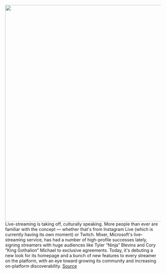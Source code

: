 <img src='https://cdn.vox-cdn.com/thumbor/f79IfpkucuTKvx0uK0FklL_Uio0=/0x0:3000x2000/1200x800/filters:focal(1260x760:1740x1240)/cdn.vox-cdn.com/uploads/chorus_image/image/66513008/acastro_190920_1777_mixer_0002.0.0.jpg' width='700px' /><br/>
Live-streaming is taking off, culturally speaking. More people than ever are familiar with the concept — whether that's from Instagram Live (which is currently having its own moment) or Twitch. Mixer, Microsoft's live-streaming service, has had a number of high-profile successes lately, signing streamers with huge audiences like Tyler “Ninja” Blevins and Cory “King Gothalion” Michael to exclusive agreements. Today, it's debuting a new look for its homepage and a bunch of new features to every streamer on the platform, with an eye toward growing its community and increasing on-platform discoverability.
<a href='https://www.theverge.com/2020/3/17/21183337/microsoft-mixer-update-ads-hosting-emotes-partners'> Source <a/>